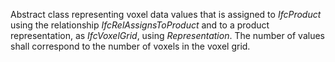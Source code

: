 Abstract class representing voxel data values that is assigned to _IfcProduct_ using the relationship _IfcRelAssignsToProduct_ and to a product representation, as _IfcVoxelGrid_, using _Representation_.
The number of values shall correspond to the number of voxels in the voxel grid.
